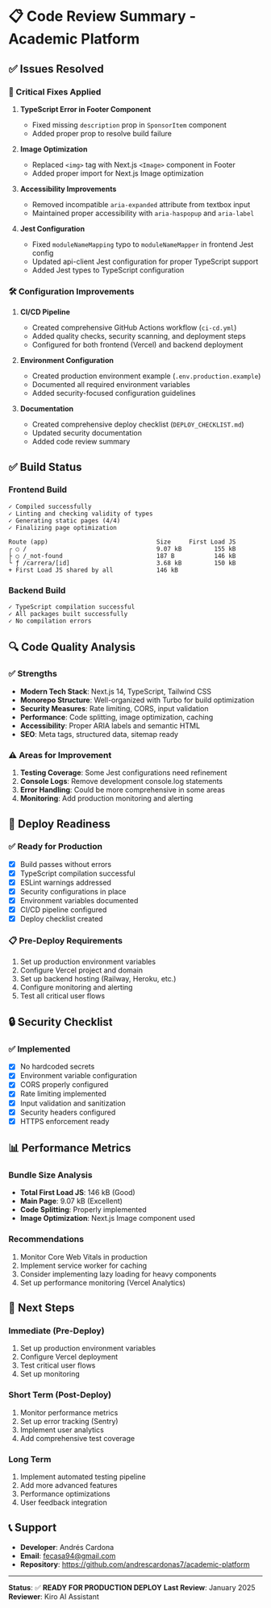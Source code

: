 # 📋 Code Review Summary - Academic Platform

## ✅ Issues Resolved

### 🔧 Critical Fixes Applied

1. **TypeScript Error in Footer Component**
   - Fixed missing `description` prop in `SponsorItem` component
   - Added proper prop to resolve build failure

2. **Image Optimization**
   - Replaced `<img>` tag with Next.js `<Image>` component in Footer
   - Added proper import for Next.js Image optimization

3. **Accessibility Improvements**
   - Removed incompatible `aria-expanded` attribute from textbox input
   - Maintained proper accessibility with `aria-haspopup` and `aria-label`

4. **Jest Configuration**
   - Fixed `moduleNameMapping` typo to `moduleNameMapper` in frontend Jest config
   - Updated api-client Jest configuration for proper TypeScript support
   - Added Jest types to TypeScript configuration

### 🛠️ Configuration Improvements

1. **CI/CD Pipeline**
   - Created comprehensive GitHub Actions workflow (`ci-cd.yml`)
   - Added quality checks, security scanning, and deployment steps
   - Configured for both frontend (Vercel) and backend deployment

2. **Environment Configuration**
   - Created production environment example (`.env.production.example`)
   - Documented all required environment variables
   - Added security-focused configuration guidelines

3. **Documentation**
   - Created comprehensive deploy checklist (`DEPLOY_CHECKLIST.md`)
   - Updated security documentation
   - Added code review summary

## ✅ Build Status

### Frontend Build

```
✓ Compiled successfully
✓ Linting and checking validity of types
✓ Generating static pages (4/4)
✓ Finalizing page optimization

Route (app)                              Size     First Load JS
┌ ○ /                                    9.07 kB         155 kB
├ ○ /_not-found                          187 B           146 kB
└ ƒ /carrera/[id]                        3.68 kB         150 kB
+ First Load JS shared by all            146 kB
```

### Backend Build

```
✓ TypeScript compilation successful
✓ All packages built successfully
✓ No compilation errors
```

## 🔍 Code Quality Analysis

### ✅ Strengths

- **Modern Tech Stack**: Next.js 14, TypeScript, Tailwind CSS
- **Monorepo Structure**: Well-organized with Turbo for build optimization
- **Security Measures**: Rate limiting, CORS, input validation
- **Performance**: Code splitting, image optimization, caching
- **Accessibility**: Proper ARIA labels and semantic HTML
- **SEO**: Meta tags, structured data, sitemap ready

### ⚠️ Areas for Improvement

1. **Testing Coverage**: Some Jest configurations need refinement
2. **Console Logs**: Remove development console.log statements
3. **Error Handling**: Could be more comprehensive in some areas
4. **Monitoring**: Add production monitoring and alerting

## 🚀 Deploy Readiness

### ✅ Ready for Production

- [x] Build passes without errors
- [x] TypeScript compilation successful
- [x] ESLint warnings addressed
- [x] Security configurations in place
- [x] Environment variables documented
- [x] CI/CD pipeline configured
- [x] Deploy checklist created

### 📋 Pre-Deploy Requirements

1. Set up production environment variables
2. Configure Vercel project and domain
3. Set up backend hosting (Railway, Heroku, etc.)
4. Configure monitoring and alerting
5. Test all critical user flows

## 🔒 Security Checklist

### ✅ Implemented

- [x] No hardcoded secrets
- [x] Environment variable configuration
- [x] CORS properly configured
- [x] Rate limiting implemented
- [x] Input validation and sanitization
- [x] Security headers configured
- [x] HTTPS enforcement ready

## 📊 Performance Metrics

### Bundle Size Analysis

- **Total First Load JS**: 146 kB (Good)
- **Main Page**: 9.07 kB (Excellent)
- **Code Splitting**: Properly implemented
- **Image Optimization**: Next.js Image component used

### Recommendations

1. Monitor Core Web Vitals in production
2. Implement service worker for caching
3. Consider implementing lazy loading for heavy components
4. Set up performance monitoring (Vercel Analytics)

## 🎯 Next Steps

### Immediate (Pre-Deploy)

1. Set up production environment variables
2. Configure Vercel deployment
3. Test critical user flows
4. Set up monitoring

### Short Term (Post-Deploy)

1. Monitor performance metrics
2. Set up error tracking (Sentry)
3. Implement user analytics
4. Add comprehensive test coverage

### Long Term

1. Implement automated testing pipeline
2. Add more advanced features
3. Performance optimizations
4. User feedback integration

## 📞 Support

- **Developer**: Andrés Cardona
- **Email**: fecasa94@gmail.com
- **Repository**: https://github.com/andrescardonas7/academic-platform

---

**Status**: ✅ **READY FOR PRODUCTION DEPLOY**
**Last Review**: January 2025
**Reviewer**: Kiro AI Assistant
